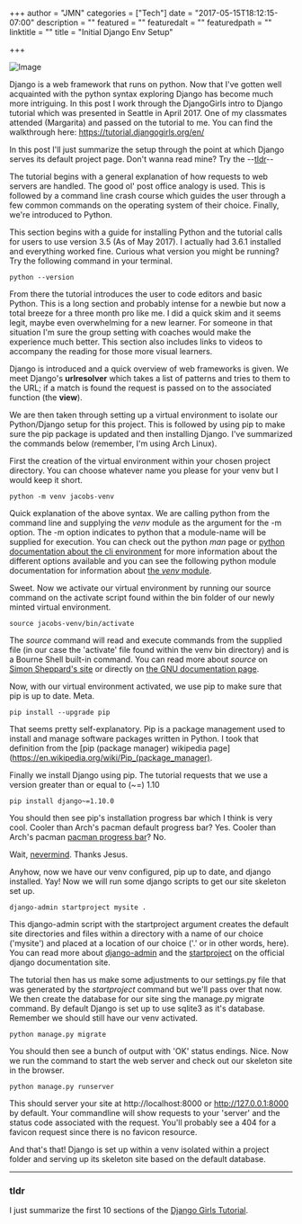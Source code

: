 +++
author = "JMN"
categories = ["Tech"]
date = "2017-05-15T18:12:15-07:00"
description = ""
featured = ""
featuredalt = ""
featuredpath = ""
linktitle = ""
title = "Initial Django Env Setup"

+++

![Image](http://docs.django-cms.org/en/release-2.4.x/_images/it-worked.png)

Django is a web framework that runs on python. Now that I've gotten well acquainted with the python syntax exploring Django has become much more intriguing. In this post I work through the DjangoGirls intro to Django tutorial which was presented in Seattle in April 2017. One of my classmates attended (Margarita) and passed on the tutorial to me. You can find the walkthrough here: https://tutorial.djangogirls.org/en/

In this post I'll just summarize the setup through the point at which Django serves its default project page. Don't wanna read mine? Try the --[tldr](#tldr)--

The tutorial begins with a general explanation of how requests to web servers are handled. The good ol' post office analogy is used. This is followed by a command line crash course which guides the user through a few common commands on the operating system of their choice. Finally, we're introduced to Python. 

This section begins with a guide for installing Python and the tutorial calls for users to use version 3.5 (As of May 2017). I actually had 3.6.1 installed and everything worked fine. Curious what version you might be running? Try the following command in your terminal.

```shell
python --version
```
From there the tutorial introduces the user to code editors and basic Python. This is a long section and probably intense for a newbie but now a total breeze for a three month pro like me. I did a quick skim and it seems legit, maybe even overwhelming for a new learner. For someone in that situation I'm sure the group setting with coaches would make the experience much better. This section also includes links to videos to accompany the reading for those more visual learners. 

Django is introduced and a quick overview of web frameworks is given. We meet Django's **urlresolver** which takes a list of patterns and tries to them to the URL; if a match is found the request is passed on to the associated function (the **view**).

We are then taken through setting up a virtual environment to isolate our Python/Django setup for this project. This is followed by using pip to make sure the pip package is updated and then installing Django. I've summarized the commands below (remember, I'm using Arch Linux).

First the creation of the virtual environment within your chosen project directory. You can choose whatever name you please for your venv but I would keep it short.
```shell
python -m venv jacobs-venv
```
Quick explanation of the above syntax. We are calling python from the command line and supplying the *venv* module as the argument for the -m option. The -m option indicates to python that a module-name will be supplied for execution. You can check out the python *man* page or [python documentation about the cli environment](https://docs.python.org/3.6/using/cmdline.html) for more information about the different options available and you can see the following python module documentation for information about [the *venv* module](https://docs.python.org/3/library/venv.html).

Sweet. Now we activate our virtual environment by running our source command on the activate script found within the bin folder of our newly minted virtual environment.
```shell
source jacobs-venv/bin/activate
```
The *source* command will read and execute commands from the supplied file (in our case the 'activate' file found within the venv bin directory) and is a Bourne Shell built-in command. You can read more about *source* on [Simon Sheppard's site](https://ss64.com/bash/source.html) or directly on [the GNU documentation page](https://www.gnu.org/software/bash/manual/bash.html#Bourne-Shell-Builtins-1).

Now, with our virtual environment activated, we use pip to make sure that pip is up to date. Meta. 
```shell
pip install --upgrade pip
```

That seems pretty self-explanatory. Pip is a package management used to install and manage software packages written in Python. I took that definition from the [pip (package manager) wikipedia page](https://en.wikipedia.org/wiki/Pip_(package_manager).

Finally we install Django using pip. The tutorial requests that we use a version greater than or equal to (~=) 1.10
```shell
pip install django~=1.10.0
```

You should then see pip's installation progress bar which I think is very cool. Cooler than Arch's pacman default progress bar? Yes. Cooler than Arch's pacman [pacman progress bar]( Linu://wiki.manjaro.org/index.php?title=Progress_Bar_as_Pacman_Eating_Power_Pills)? No. 

Wait, [nevermind](https://pypi.python.org/pypi/pacmanprogressbar/). Thanks Jesus.

Anyhow, now we have our venv configured, pip up to date, and django installed. Yay! Now we will run some django scripts to get our site skeleton set up. 

```shell
django-admin startproject mysite .
```
This django-admin script with the startproject argument creates the default site directories and files within a directory with a name of our choice ('mysite') and placed at a location of our choice ('.' or in other words, here). You can read more about [django-admin](https://docs.djangoproject.com/en/1.11/ref/django-admin/) and the [startproject](https://docs.djangoproject.com/en/1.11/ref/django-admin/#s-startproject) on the official django documentation site. 

The tutorial then has us make some adjustments to our settings.py file that was generated by the *startproject* command but we'll pass over that now. We then create the database for our site sing the manage.py migrate command. By default Django is set up to use sqlite3 as it's database. Remember we should still have our venv activated.

```shell
python manage.py migrate
```
You should then see a bunch of output with 'OK' status endings. Nice. Now we run the command to start the web server and check out our skeleton site in the browser.

```shell
python manage.py runserver
```

This should server your site at http://localhost:8000 or http://127.0.0.1:8000 by default. Your commandline will show requests to your 'server' and the status code associated with the request. You'll probably see a 404 for a favicon request since there is no favicon resource.

And that's that! Django is set up within a venv isolated within a project folder and serving up its skeleton site based on the default database.

<a name="tldr"></a>

---

### tldr
I just summarize the first 10 sections of the [Django Girls Tutorial](https://tutorial.djangogirls.org/en/). 

